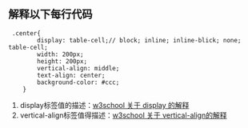 ## 解释以下每行代码

```	
 .center{
        display: table-cell;// block; inline; inline-blick; none; table-cell; 
        width: 200px;
        height: 200px;
        vertical-align: middle;
        text-align: center;
        background-color: #ccc;
    }
```

1. display标签值的描述：[w3school 关于 display 的解释](http://www.w3school.com.cn/cssref/pr_class_display.asp)
2. vertical-align标签值得描述：[w3school 关于 vertical-align的解释](http://www.w3school.com.cn/cssref/pr_pos_vertical-align.asp)